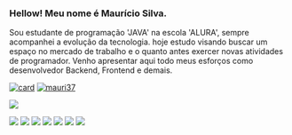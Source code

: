 ### Hellow! Meu nome é Maurício Silva.
Sou estudante de programação 'JAVA' na escola 'ALURA', sempre acompanhei a evolução da tecnologia.
hoje estudo visando buscar um espaço no mercado de trabalho e o quanto antes exercer novas atividades de programador.
Venho apresentar aqui todo meus esforços como desenvolvedor Backend, Frontend e demais. 

[![card](https://github-readme-stats.vercel.app/api?username=mauri37&theme=tokyonight&show_icons=true)](https://github.com/anuraghazra/github-readme-stats)
[![mauri37](https://github-readme-stats.vercel.app/api/top-langs/?username=mauri37&hide=html&layout=compact&theme=tokyonight)](https://github.com/anuraghazra/github-readme-stats)

<a href="https://www.facebook.com/Mauricio3232" target="_blank"><img src="https://img.shields.io/badge/Facebook-1877F2?style=for-the-badge&logo=facebook&logoColor=white" ><a/>     

<img src="https://img.shields.io/badge/HTML5-E34F26?style=for-the-badge&logo=html5&logoColor=white" />   <img src="https://img.shields.io/badge/Java-ED8B00?style=for-the-badge&logo=java&logoColor=white" />   <img src="https://img.shields.io/badge/CSS3-1572B6?style=for-the-badge&logo=css3&logoColor=white" />   <img src="https://img.shields.io/badge/Spring-6DB33F?style=for-the-badge&logo=spring&logoColor=white" />  <img src="https://img.shields.io/badge/MySQL-00000F?style=for-the-badge&logo=mysql&logoColor=white" />   <img src="https://img.shields.io/badge/Microsoft_Excel-217346?style=for-the-badge&logo=microsoft-excel&logoColor=white" />   <img src="https://img.shields.io/badge/Git-E34F26?style=for-the-badge&logo=git&logoColor=white" />    

